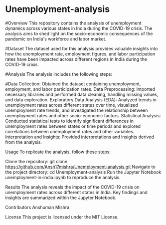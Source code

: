 # Unemployment-analysis

#Overview
This repository contains the analysis of unemployment dynamics across various states in India during the COVID-19 crisis. The analysis aims to shed light on the socio-economic consequences of the pandemic on India's workforce and labor market.

#Dataset
The dataset used for this analysis provides valuable insights into how the unemployment rate, employment figures, and labor participation rates have been impacted across different regions in India during the COVID-19 crisis.

#Analysis
The analysis includes the following steps:

#Data Collection: Obtained the dataset containing unemployment, employment, and labor participation rates.
Data Preprocessing: Imported necessary libraries and performed data cleaning, handling missing values, and data exploration.
Exploratory Data Analysis (EDA): Analyzed trends in unemployment rates across different states over time, visualized unemployment rate trends, and investigated the relationship between unemployment rates and other socio-economic factors.
Statistical Analysis: Conducted statistical tests to identify significant differences in unemployment rates between states or time periods and explored correlations between unemployment rates and other variables.
Interpretation and Insights: Provided interpretations and insights derived from the analysis.

Usage
To replicate the analysis, follow these steps:

Clone the repository: git clone https://github.com/Ansh17mishra/Unemployment-analysis.git
Navigate to the project directory: cd Unemployment-analysis
Run the Jupyter Notebook unemployment-in-india.ipynb to reproduce the analysis.

Results
The analysis reveals the impact of the COVID-19 crisis on unemployment rates across different states in India. Key findings and insights are summarized within the Jupyter Notebook.

Contributors
Anshuman Mishra

License
This project is licensed under the MIT License.

